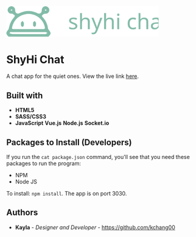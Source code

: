 <img src="/public/images/shyhi_logo.svg" alt="ShyHi Logo" width="400">

# ShyHi Chat

A chat app for the quiet ones. View the live link [here](https://k-chat-app.herokuapp.com/).

## Built with
* **HTML5**
* **SASS/CSS3**
* **JavaScript**
**Vue.js**
**Node.js**
**Socket.io**

## Packages to Install (Developers)

If you run the `cat package.json` command, you'll see that you need these packages to run the program:

* NPM
* Node JS

To install: `npm install`. The app is on port 3030.

## Authors

* **Kayla** - *Designer and Developer* - https://github.com/kchang00
